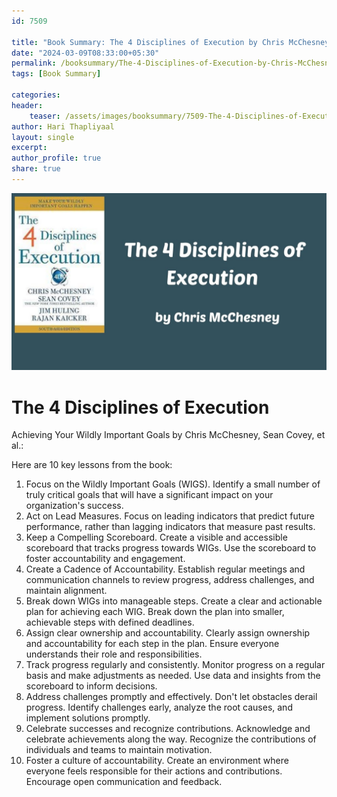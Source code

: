 ```yaml
---                            
id: 7509                            
                          
title: "Book Summary: The 4 Disciplines of Execution by Chris McChesney"                      
date: "2024-03-09T08:33:00+05:30"                            
permalink: /booksummary/The-4-Disciplines-of-Execution-by-Chris-McChesney                      
tags: [Book Summary]                     
                            
categories:                            
header:                            
    teaser: /assets/images/booksummary/7509-The-4-Disciplines-of-Execution-by-Chris-McChesney.jpg                         
author: Hari Thapliyaal                            
layout: single                            
excerpt:                            
author_profile: true                            
share: true                            
---                            
```

                            
![The 4 Disciplines of Execution by Chris McChesney](/assets/images/booksummary/7509-The-4-Disciplines-of-Execution-by-Chris-McChesney.jpg)    

# The 4 Disciplines of Execution

Achieving Your Wildly Important Goals by Chris McChesney, Sean Covey, et al.:

Here are 10 key lessons from the book:

1. Focus on the Wildly Important Goals (WIGS). Identify a small number of truly critical goals that will have a significant impact on your organization's success.
2. Act on Lead Measures. Focus on leading indicators that predict future performance, rather than lagging indicators that measure past results.
3. Keep a Compelling Scoreboard. Create a visible and accessible scoreboard that tracks progress towards WIGs. Use the scoreboard to foster accountability and engagement.
4. Create a Cadence of Accountability. Establish regular meetings and communication channels to review progress, address challenges, and maintain alignment.
5. Break down WIGs into manageable steps. Create a clear and actionable plan for achieving each WIG. Break down the plan into smaller, achievable steps with defined deadlines.
6. Assign clear ownership and accountability. Clearly assign ownership and accountability for each step in the plan. Ensure everyone understands their role and responsibilities.
7. Track progress regularly and consistently. Monitor progress on a regular basis and make adjustments as needed. Use data and insights from the scoreboard to inform decisions.
8. Address challenges promptly and effectively. Don't let obstacles derail progress. Identify challenges early, analyze the root causes, and implement solutions promptly.
9. Celebrate successes and recognize contributions. Acknowledge and celebrate achievements along the way. Recognize the contributions of individuals and teams to maintain motivation.
10. Foster a culture of accountability. Create an environment where everyone feels responsible for their actions and contributions. Encourage open communication and feedback.


   